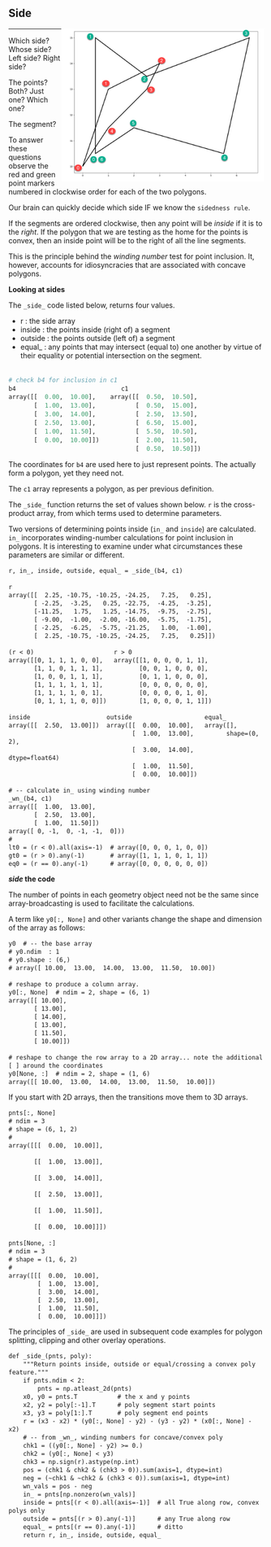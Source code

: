 ## Side

<img src="../images/b4c1_side.png" align="right" width="400"/>

---
Which side?  Whose side?  Left side? Right side?

The points? Both? Just one? Which one?

The segment?

To answer these questions observe the red and green point markers numbered in clockwise order for each of the two polygons.

Our brain can quickly decide which side IF we know the ``sidedness rule``.  

If the segments are ordered clockwise, then any point will be *inside* if it is to the *right*.
If the polygon that we are testing as the home for the points is convex, then an inside point
will be to the right of all the line segments.

This is the principle behind the *winding number* test for point inclusion.  It, however, accounts
for idiosyncracies that are associated with concave polygons.

**Looking at sides**

The ``_side_`` code listed below, returns four values.

- r       : the side array
- inside  : the points inside (right of) a segment
- outside : the points outside (left of) a segment
- equal_  : any points that may intersect (equal to) one another by virtue of their equality or potential intersection on the segment.

```python

# check b4 for inclusion in c1
b4                             c1 
array([[  0.00,  10.00],    array([[  0.50,  10.50],
       [  1.00,  13.00],           [  0.50,  15.00],
       [  3.00,  14.00],           [  2.50,  13.50],
       [  2.50,  13.00],           [  6.50,  15.00],
       [  1.00,  11.50],           [  5.50,  10.50],
       [  0.00,  10.00]])          [  2.00,  11.50],
                                   [  0.50,  10.50]])
```
The coordinates for ``b4`` are used here to just represent points.  The actually form a polygon, yet they need not.

The ``c1`` array represents a polygon, as per previous definition.

The ``_side_`` function returns the set of values shown below.  ``r`` is the cross-product array, from which terms used to determine parameters.

Two versions of determining points inside (``in_`` and ``inside``) are calculated.  ``in_`` incorporates winding-number calculations for point
inclusion in polygons.  It is interesting to examine under what circumstances these parameters are similar or different.

```
r, in_, inside, outside, equal_ = _side_(b4, c1)

r
array([[  2.25, -10.75, -10.25, -24.25,   7.25,   0.25],
       [ -2.25,  -3.25,   0.25, -22.75,  -4.25,  -3.25],
       [-11.25,   1.75,   1.25, -14.75,  -9.75,  -2.75],
       [ -9.00,  -1.00,  -2.00, -16.00,  -5.75,  -1.75],
       [ -2.25,  -6.25,  -5.75, -21.25,   1.00,  -1.00],
       [  2.25, -10.75, -10.25, -24.25,   7.25,   0.25]])

(r < 0)                      r > 0
array([[0, 1, 1, 1, 0, 0],   array([[1, 0, 0, 0, 1, 1],
       [1, 1, 0, 1, 1, 1],          [0, 0, 1, 0, 0, 0],
       [1, 0, 0, 1, 1, 1],          [0, 1, 1, 0, 0, 0],
       [1, 1, 1, 1, 1, 1],          [0, 0, 0, 0, 0, 0],
       [1, 1, 1, 1, 0, 1],          [0, 0, 0, 0, 1, 0],
       [0, 1, 1, 1, 0, 0]])         [1, 0, 0, 0, 1, 1]])

inside                     outside                    equal_
array([[  2.50,  13.00]])  array([[  0.00,  10.00],   array([],
                                  [  1.00,  13.00],         shape=(0, 2),
                                  [  3.00,  14.00],          dtype=float64)
                                  [  1.00,  11.50],
                                  [  0.00,  10.00]])

# -- calculate in_ using winding number 
_wn_(b4, c1)
array([[  1.00,  13.00],
       [  2.50,  13.00],
       [  1.00,  11.50]])
array([ 0, -1,  0, -1, -1,  0]))
#
lt0 = (r < 0).all(axis=-1)  # array([0, 0, 0, 1, 0, 0])
gt0 = (r > 0).any(-1)       # array([1, 1, 1, 0, 1, 1])
eq0 = (r == 0).any(-1)      # array([0, 0, 0, 0, 0, 0])

```
**_side_ the code**

The number of points in each geometry object need not be the same since array-broadcasting is used to
facilitate the calculations.

A term like ``y0[:, None]`` and other variants change the shape and dimension of the array as follows:
```
y0  # -- the base array
# y0.ndim  : 1
# y0.shape : (6,)
# array([ 10.00,  13.00,  14.00,  13.00,  11.50,  10.00])

# reshape to produce a column array.
y0[:, None]  # ndim = 2, shape = (6, 1)
array([[ 10.00],
       [ 13.00],
       [ 14.00],
       [ 13.00],
       [ 11.50],
       [ 10.00]])

# reshape to change the row array to a 2D array... note the additional [ ] around the coordinates
y0[None, :]  # ndim = 2, shape = (1, 6)
array([[ 10.00,  13.00,  14.00,  13.00,  11.50,  10.00]])
```

If you start with 2D arrays, then the transitions move them to 3D arrays.
```
pnts[:, None]
# ndim = 3
# shape = (6, 1, 2)
#
array([[[  0.00,  10.00]],

       [[  1.00,  13.00]],

       [[  3.00,  14.00]],

       [[  2.50,  13.00]],

       [[  1.00,  11.50]],

       [[  0.00,  10.00]]])

pnts[None, :]
# ndim = 3
# shape = (1, 6, 2)
#
array([[[  0.00,  10.00],
        [  1.00,  13.00],
        [  3.00,  14.00],
        [  2.50,  13.00],
        [  1.00,  11.50],
        [  0.00,  10.00]]])

```

The principles of ``_side_`` are used in subsequent code examples for polygon splitting, clipping and other overlay operations.
```
def _side_(pnts, poly):
    """Return points inside, outside or equal/crossing a convex poly feature."""
    if pnts.ndim < 2:
        pnts = np.atleast_2d(pnts)
    x0, y0 = pnts.T           # the x and y points
    x2, y2 = poly[:-1].T      # poly segment start points
    x3, y3 = poly[1:].T       # poly segment end points
    r = (x3 - x2) * (y0[:, None] - y2) - (y3 - y2) * (x0[:, None] - x2)
    # -- from _wn_, winding numbers for concave/convex poly
    chk1 = ((y0[:, None] - y2) >= 0.)
    chk2 = (y0[:, None] < y3)
    chk3 = np.sign(r).astype(np.int)
    pos = (chk1 & chk2 & (chk3 > 0)).sum(axis=1, dtype=int)
    neg = (~chk1 & ~chk2 & (chk3 < 0)).sum(axis=1, dtype=int)
    wn_vals = pos - neg
    in_ = pnts[np.nonzero(wn_vals)]
    inside = pnts[(r < 0).all(axis=-1)]  # all True along row, convex polys only
    outside = pnts[(r > 0).any(-1)]      # any True along row
    equal_ = pnts[(r == 0).any(-1)]      # ditto
    return r, in_, inside, outside, equal_

```

